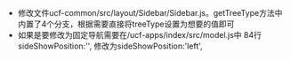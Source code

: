 * 修改文件ucf-common/src/layout/Sidebar/Sidebar.js。getTreeType方法中内置了4个分支，根据需要直接将treeType设置为想要的值即可
* 如果是要修改为固定导航需要在/ucf-apps/index/src/model.js中 84行sideShowPosition:'', 修改为sideShowPosition:'left',